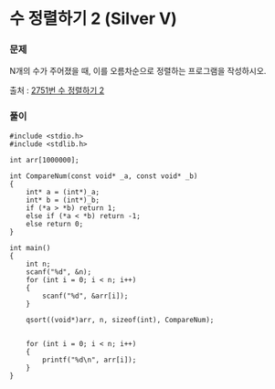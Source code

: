 # 수 정렬하기 2 (Silver V)

### 문제

N개의 수가 주어졌을 때, 이를 오름차순으로 정렬하는 프로그램을 작성하시오.

출처 : [2751번 수 정렬하기 2](https://www.acmicpc.net/problem/2751)

### 풀이
```
#include <stdio.h>
#include <stdlib.h>

int arr[1000000];

int CompareNum(const void* _a, const void* _b)
{
	int* a = (int*)_a;
	int* b = (int*)_b;
	if (*a > *b) return 1;
	else if (*a < *b) return -1;
	else return 0;
}

int main()
{
	int n;
	scanf("%d", &n);
	for (int i = 0; i < n; i++)
	{
		scanf("%d", &arr[i]);
	}

	qsort((void*)arr, n, sizeof(int), CompareNum);


	for (int i = 0; i < n; i++)
	{
		printf("%d\n", arr[i]);
	}
}
```